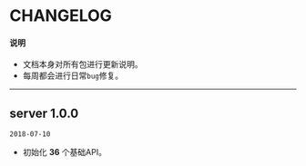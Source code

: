 # CHANGELOG

#### 说明

  * 文档本身对所有包进行更新说明。
  * 每周都会进行日常`bug`修复。

---

## server 1.0.0

`2018-07-10`

  - 初始化 **36** 个基础API。